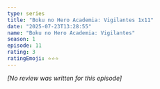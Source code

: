 ```yaml
---
type: series
title: "Boku no Hero Academia: Vigilantes 1x11"
date: "2025-07-23T13:28:55"
name: "Boku no Hero Academia: Vigilantes"
season: 1
episode: 11
rating: 3
ratingEmoji: ⭐️⭐️⭐️
---
```


*[No review was written for this episode]*
